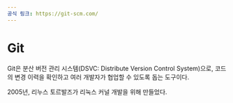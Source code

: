 ```yaml
---
공식 링크: https://git-scm.com/
---
```

# Git
Git은 분산 버전 관리 시스템(DSVC: Distribute Version Control System)으로, 코드의 변경 이력을 확인하고 여러 개발자가 협업할 수 있도록 돕는 도구이다.

2005년, 리누스 토르발즈가 리눅스 커널 개발을 위해 만들었다.